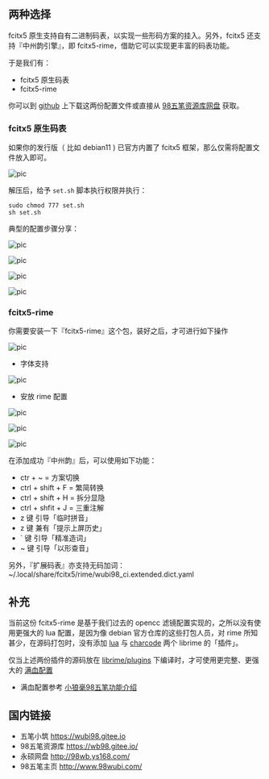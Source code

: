
## 两种选择

fcitx5 原生支持自有二进制码表，以实现一些形码方案的挂入。另外，fcitx5 还支持『中州韵引擎』，即 fcitx5-rime，借助它可以实现更丰富的码表功能。

于是我们有：

- fcitx5 原生码表
- fcitx5-rime

你可以到 [github](https://github.com/yanhuacuo/fcitx5-wubi98) 上下载这两份配置文件或直接从 [98五笔资源库网盘](http://98wb.ys168.com/) 获取。

### fcitx5 原生码表

如果你的发行版（ 比如 debian11 ) 已官方内置了 fcitx5 框架，那么仅需将配置文件放入即可。

![pic](https://github.com/yanhuacuo/fcitx5-wubi98/raw/main/1108/01.png)

解压后，给予 `set.sh` 脚本执行权限并执行：

```
sudo chmod 777 set.sh
sh set.sh
```

典型的配置步骤分享：

![pic](https://github.com/yanhuacuo/fcitx5-wubi98/raw/main/1108/02.png)

![pic](https://github.com/yanhuacuo/fcitx5-wubi98/raw/main/1108/03.png)

![pic](https://github.com/yanhuacuo/fcitx5-wubi98/raw/main/1108/04.png)

![pic](https://github.com/yanhuacuo/fcitx5-wubi98/raw/main/1108/05.png)



### fcitx5-rime

你需要安装一下『fcitx5-rime』这个包，装好之后，才可进行如下操作

![pic](https://github.com/yanhuacuo/fcitx5-wubi98/raw/main/1108/06.png)

- 字体支持

![pic](https://github.com/yanhuacuo/fcitx5-wubi98/raw/main/1108/07.png)

- 安放 rime 配置

![pic](https://github.com/yanhuacuo/fcitx5-wubi98/raw/main/1108/08.png)

![pic](https://github.com/yanhuacuo/fcitx5-wubi98/raw/main/1108/09.png)

![pic](https://github.com/yanhuacuo/fcitx5-wubi98/raw/main/1108/10.png)

在添加成功『中州韵』后，可以使用如下功能：

- ctr + ~ = 方案切换
- ctrl + shift + F = 繁简转换
- ctrl + shift + H = 拆分显隐
- ctrl + shfit + J = 三重注解
- z 键 引导「临时拼音」
- z 键 兼有「提示上屏历史」
- ` 键 引导「精准造词」
- ~ 键 引导「以形查音」

另外，『扩展码表』亦支持无码加词：~/.local/share/fcitx5/rime/wubi98_ci.extended.dict.yaml

## 补充

当前这份 fcitx5-rime 是基于我们过去的 opencc 滤镜配置实现的，之所以没有使用更强大的 lua 配置，是因为像 debian 官方仓库的这些打包人员，对 rime 所知甚少，在源码打包时，没有添加 [lua](https://github.com/hchunhui/librime-lua) 与 [charcode](https://github.com/rime/librime-charcode) 两个 librime 的「插件」。

仅当上述两份插件的源码放在 [librime/plugins](https://github.com/rime/librime/tree/master/plugins) 下编译时，才可使用更完整、更强大的 [满血配置](https://github.com/yanhuacuo/fcitx5-wubi98/blob/main/fcitx5-rime-with-lua.tar.gz)

- 满血配置参考 [小狼毫98五笔功能介绍](https://gitee.com/wubi98/weasel-98wb/blob/master/ReadMe.md)

## 国内链接

- 五笔小筑 https://wubi98.gitee.io
- 98五笔资源库 https://wb98.gitee.io/
- 永硕网盘 http://98wb.ys168.com/
- 98五笔主页 http://www.98wubi.com/
